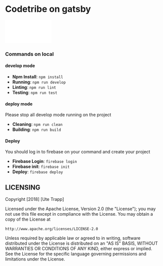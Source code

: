  # Codetribe on gatsby

![Codetribe-Logo](src/assets/images/logo-jika.png)

### Commands on local

#### develop mode
  - __Npm Install__: `npm install`
  - __Running__: `npm run develop`
  - __Linting__: `npm run lint`
  - __Testing__: `npm run test`
  
#### deploy mode
Please stop all develop mode running on the project
  - __Cleaning__: `npm run clean`
  - __Building__: `npm run build`
  
#### Deploy
You should log in to firebase on your command and create your project
  - __Firebase Login__: `firebase login`
  - __Firebase init__: `firebase init`
  - __Deploy__: `firebase deploy`

## LICENSING
Copyright [2018] [Ute Trapp]

Licensed under the Apache License, Version 2.0 (the "License");
you may not use this file except in compliance with the License.
You may obtain a copy of the License at

    http://www.apache.org/licenses/LICENSE-2.0

Unless required by applicable law or agreed to in writing, software
distributed under the License is distributed on an "AS IS" BASIS,
WITHOUT WARRANTIES OR CONDITIONS OF ANY KIND, either express or implied.
See the License for the specific language governing permissions and
limitations under the License.
